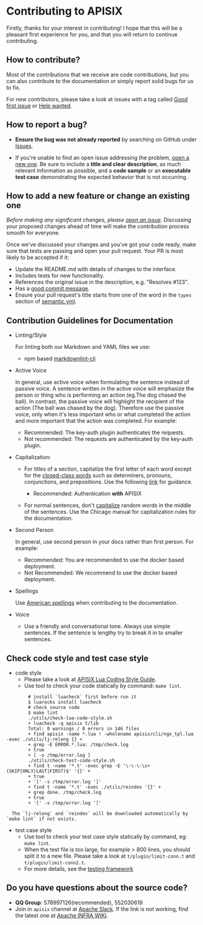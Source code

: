 <!--
#
# Licensed to the Apache Software Foundation (ASF) under one or more
# contributor license agreements.  See the NOTICE file distributed with
# this work for additional information regarding copyright ownership.
# The ASF licenses this file to You under the Apache License, Version 2.0
# (the "License"); you may not use this file except in compliance with
# the License.  You may obtain a copy of the License at
#
#     http://www.apache.org/licenses/LICENSE-2.0
#
# Unless required by applicable law or agreed to in writing, software
# distributed under the License is distributed on an "AS IS" BASIS,
# WITHOUT WARRANTIES OR CONDITIONS OF ANY KIND, either express or implied.
# See the License for the specific language governing permissions and
# limitations under the License.
#
-->

# Contributing to APISIX

Firstly, thanks for your interest in contributing! I hope that this will be a
pleasant first experience for you, and that you will return to continue
contributing.

## How to contribute?

Most of the contributions that we receive are code contributions, but you can
also contribute to the documentation or simply report solid bugs
for us to fix.

 For new contributors, please take a look at issues with a tag called [Good first issue](https://github.com/apache/apisix/issues?q=is%3Aissue+is%3Aopen+label%3A%22good+first+issue%22) or [Help wanted](https://github.com/apache/apisix/issues?q=is%3Aissue+is%3Aopen+label%3A%22help+wanted%22).

## How to report a bug?

* **Ensure the bug was not already reported** by searching on GitHub under [Issues](https://github.com/apache/apisix/issues).

* If you're unable to find an open issue addressing the problem, [open a new one](https://github.com/apache/apisix/issues/new). Be sure to include a **title and clear description**, as much relevant information as possible, and a **code sample** or an **executable test case** demonstrating the expected behavior that is not occurring.

## How to add a new feature or change an existing one

_Before making any significant changes, please [open an issue](https://github.com/apache/apisix/issues)._ Discussing your proposed changes ahead of time will make the contribution process smooth for everyone.

Once we've discussed your changes and you've got your code ready, make sure that tests are passing and open your pull request. Your PR is most likely to be accepted if it:

* Update the README.md with details of changes to the interface.
* Includes tests for new functionality.
* References the original issue in the description, e.g. "Resolves #123".
* Has a [good commit message](http://tbaggery.com/2008/04/19/a-note-about-git-commit-messages.html).
* Ensure your pull request's title starts from one of the word in the `types` section of [semantic.yml](https://github.com/apache/apisix/blob/master/.github/semantic.yml).

## Contribution Guidelines for Documentation

* Linting/Style

    For linting both our Markdown and YAML files we use:

    - npm based [markdownlint-cli](https://www.npmjs.com/package/markdownlint-cli)

* Active Voice

    In general, use active voice when formulating the sentence instead of passive voice. A sentence written in the active voice will emphasize
    the person or thing who is performing an action (eg.The dog chased the ball).  In contrast, the passive voice will highlight
    the recipient of the action (The ball was chased by the dog). Therefore use the passive voice, only when it's less important
    who or what completed the action and more important that the action was completed. For example:

    - Recommended: The key-auth plugin authenticates the requests.
    - Not recommended: The requests are authenticated by the key-auth plugin.

* Capitalization:

    * For titles of a section, capitalize the first letter of each word except for the [closed-class words](https://en.wikipedia.org/wiki/Part_of_speech#Open_and_closed_classes)
      such as determiners, pronouns, conjunctions, and prepositions. Use the following [link](https://capitalizemytitle.com/#Chicago) for guidance.
      - Recommended: Authentication **with** APISIX

    * For normal sentences, don't [capitalize](https://www.grammarly.com/blog/capitalization-rules/) random words in the middle of the sentences.
      Use the Chicago manual for capitalization rules for the documentation.

* Second Person

    In general, use second person in your docs rather than first person. For example:

    - Recommended: You are recommended to use the docker based deployment.
    - Not Recommended: We recommend to use the docker based deployment.

* Spellings

    Use [American spellings](https://www.oxfordinternationalenglish.com/differences-in-british-and-american-spelling/) when
    contributing to the documentation.

* Voice

    * Use a friendly and conversational tone. Always use simple sentences. If the sentence is lengthy try to break it in to smaller sentences.

## Check code style and test case style

* code style
    * Please take a look at [APISIX Lua Coding Style Guide](CODE_STYLE.md).
    * Use tool to check your code statically by command: `make lint`.

```shell
        # install `luacheck` first before run it
        $ luarocks install luacheck
        # check source code
        $ make lint
        ./utils/check-lua-code-style.sh
        + luacheck -q apisix t/lib
        Total: 0 warnings / 0 errors in 146 files
        + find apisix -name *.lua ! -wholename apisix/cli/ngx_tpl.lua -exec ./utils/lj-releng {} +
        + grep -E ERROR.*.lua: /tmp/check.log
        + true
        + [ -s /tmp/error.log ]
        ./utils/check-test-code-style.sh
        + find t -name '*.t' -exec grep -E '\-\-\-\s+(SKIP|ONLY|LAST|FIRST)$' '{}' +
        + true
        + '[' -s /tmp/error.log ']'
        + find t -name '*.t' -exec ./utils/reindex '{}' +
        + grep done. /tmp/check.log
        + true
        + '[' -s /tmp/error.log ']'
```

      The `lj-releng` and `reindex` will be downloaded automatically by `make lint` if not exists.

* test case style
    * Use tool to check your test case style statically by command, eg: `make lint`.
    * When the test file is too large, for example > 800 lines, you should split it to a new file.
      Please take a look at `t/plugin/limit-conn.t` and `t/plugin/limit-conn2.t`.
    * For more details, see the [testing framework](https://github.com/apache/apisix/blob/master/docs/en/latest/internal/testing-framework.md)

## Do you have questions about the source code?

- **QQ Group**: 578997126(recommended), 552030619
- Join in `apisix` channel at [Apache Slack](http://s.apache.org/slack-invite). If the link is not working, find the latest one at [Apache INFRA WIKI](https://cwiki.apache.org/confluence/display/INFRA/Slack+Guest+Invites).
